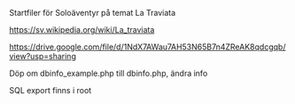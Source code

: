 Startfiler för Soloäventyr på temat La Traviata

https://sv.wikipedia.org/wiki/La_traviata

https://drive.google.com/file/d/1NdX7AWau7AH53N65B7n4ZReAK8qdcgqb/view?usp=sharing

Döp om dbinfo_example.php till dbinfo.php, ändra info

SQL export finns i root